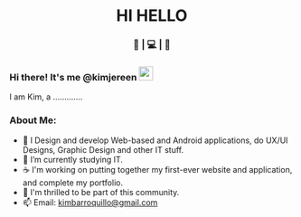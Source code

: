 <div align="center">
  <h1> HI HELLO</h1> 
</div>

<h3 align = "center"> 🐶 | 💻 | 🐻 </h3>

### Hi there! It's me @kimjereen <img src="https://media.giphy.com/media/hvRJCLFzcasrR4ia7z/giphy.gif" width="25px">

<p align = "justify"> I am Kim, a .............</p>

### About Me:

- 👀 I Design and develop Web-based and Android applications, do UX/UI Designs, Graphic Design and other IT stuff.
- 🌱 I’m currently studying IT.
- ☕ I'm working on putting together my first-ever website and application, and complete my portfolio.
- 💞️ I'm thrilled to be part of this community.
- 📫 Email: kimbarroquillo@gmail.com

<!---
kimjereen/kimjereen is a ✨ special ✨ repository because its `README.md` (this file) appears on your GitHub profile.
You can click the Preview link to take a look at your changes.
--->
